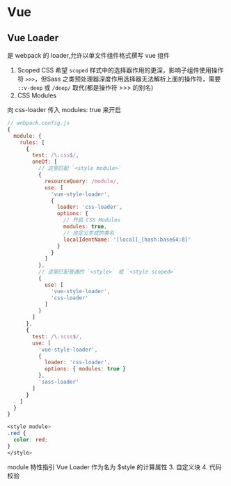 # Vue

## Vue Loader

是 webpack 的 loader,允许以单文件组件格式撰写 vue 组件

1. Scoped CSS
希望 `scoped` 样式中的选择器作用的更深，影响子组件使用操作符 `>>>`，但Sass 之类预处理器深度作用选择器无法解析上面的操作符，需要 `::v-deep` 或 `/deep/` 取代(都是操作符 >>> 的别名)
2. CSS Modules

向 css-loader 传入 modules: true 来开启

```js
// webpack.config.js
{
  module: {
    rules: [
      {
        test: /\.css$/,
        oneOf: [
          // 这里匹配 `<style module>`
          {
            resourceQuery: /module/,
            use: [
              'vue-style-loader',
              {
                loader: 'css-loader',
                options: {
                  // 开启 CSS Modules
                  modules: true,
                  // 自定义生成的类名
                  localIdentName: '[local]_[hash:base64:8]'
                }
              }
            ]
          },
          // 这里匹配普通的 `<style>` 或 `<style scoped>`
          {
            use: [
              'vue-style-loader',
              'css-loader'
            ]
          }
        ]
      },
      {
        test: /\.scss$/,
        use: [
          'vue-style-loader',
          {
            loader: 'css-loader',
            options: { modules: true }
          },
          'sass-loader'
        ]
      }
    ]
  }
}
```

```css
<style module>
.red {
  color: red;
}
</style>
```

module 特性指引 Vue Loader 作为名为 $style 的计算属性
3. 自定义块
4. 代码校验
